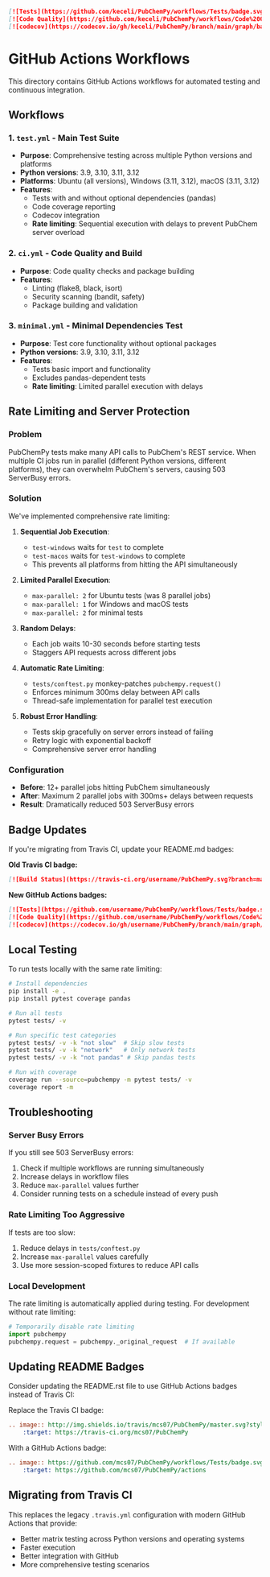 ```markdown
[![Tests](https://github.com/keceli/PubChemPy/workflows/Tests/badge.svg)](https://github.com/keceli/PubChemPy/actions?query=workflow%3ATests)
[![Code Quality](https://github.com/keceli/PubChemPy/workflows/Code%20Quality/badge.svg)](https://github.com/keceli/PubChemPy/actions?query=workflow%3A%22Code+Quality%22)
[![codecov](https://codecov.io/gh/keceli/PubChemPy/branch/main/graph/badge.svg)](https://codecov.io/gh/keceli/PubChemPy)
```

# GitHub Actions Workflows

This directory contains GitHub Actions workflows for automated testing and continuous integration.

## Workflows

### 1. `test.yml` - Main Test Suite
- **Purpose**: Comprehensive testing across multiple Python versions and platforms
- **Python versions**: 3.9, 3.10, 3.11, 3.12
- **Platforms**: Ubuntu (all versions), Windows (3.11, 3.12), macOS (3.11, 3.12)
- **Features**:
  - Tests with and without optional dependencies (pandas)
  - Code coverage reporting
  - Codecov integration
  - **Rate limiting**: Sequential execution with delays to prevent PubChem server overload

### 2. `ci.yml` - Code Quality and Build
- **Purpose**: Code quality checks and package building
- **Features**:
  - Linting (flake8, black, isort)
  - Security scanning (bandit, safety)
  - Package building and validation

### 3. `minimal.yml` - Minimal Dependencies Test
- **Purpose**: Test core functionality without optional packages
- **Python versions**: 3.9, 3.10, 3.11, 3.12
- **Features**:
  - Tests basic import and functionality
  - Excludes pandas-dependent tests
  - **Rate limiting**: Limited parallel execution with delays

## Rate Limiting and Server Protection

### Problem
PubChemPy tests make many API calls to PubChem's REST service. When multiple CI jobs run in parallel (different Python versions, different platforms), they can overwhelm PubChem's servers, causing 503 ServerBusy errors.

### Solution
We've implemented comprehensive rate limiting:

1. **Sequential Job Execution**:
   - `test-windows` waits for `test` to complete
   - `test-macos` waits for `test-windows` to complete
   - This prevents all platforms from hitting the API simultaneously

2. **Limited Parallel Execution**:
   - `max-parallel: 2` for Ubuntu tests (was 8 parallel jobs)
   - `max-parallel: 1` for Windows and macOS tests
   - `max-parallel: 2` for minimal tests

3. **Random Delays**:
   - Each job waits 10-30 seconds before starting tests
   - Staggers API requests across different jobs

4. **Automatic Rate Limiting**:
   - `tests/conftest.py` monkey-patches `pubchempy.request()`
   - Enforces minimum 300ms delay between API calls
   - Thread-safe implementation for parallel test execution

5. **Robust Error Handling**:
   - Tests skip gracefully on server errors instead of failing
   - Retry logic with exponential backoff
   - Comprehensive server error handling

### Configuration
- **Before**: 12+ parallel jobs hitting PubChem simultaneously
- **After**: Maximum 2 parallel jobs with 300ms+ delays between requests
- **Result**: Dramatically reduced 503 ServerBusy errors

## Badge Updates

If you're migrating from Travis CI, update your README.md badges:

**Old Travis CI badge:**
```markdown
[![Build Status](https://travis-ci.org/username/PubChemPy.svg?branch=main)](https://travis-ci.org/username/PubChemPy)
```

**New GitHub Actions badges:**
```markdown
[![Tests](https://github.com/username/PubChemPy/workflows/Tests/badge.svg)](https://github.com/username/PubChemPy/actions?query=workflow%3ATests)
[![Code Quality](https://github.com/username/PubChemPy/workflows/Code%20Quality/badge.svg)](https://github.com/username/PubChemPy/actions?query=workflow%3A%22Code+Quality%22)
[![codecov](https://codecov.io/gh/username/PubChemPy/branch/main/graph/badge.svg)](https://codecov.io/gh/username/PubChemPy)
```

## Local Testing

To run tests locally with the same rate limiting:

```bash
# Install dependencies
pip install -e .
pip install pytest coverage pandas

# Run all tests
pytest tests/ -v

# Run specific test categories
pytest tests/ -v -k "not slow"  # Skip slow tests
pytest tests/ -v -k "network"   # Only network tests
pytest tests/ -v -k "not pandas" # Skip pandas tests

# Run with coverage
coverage run --source=pubchempy -m pytest tests/ -v
coverage report -m
```

## Troubleshooting

### Server Busy Errors
If you still see 503 ServerBusy errors:
1. Check if multiple workflows are running simultaneously
2. Increase delays in workflow files
3. Reduce `max-parallel` values further
4. Consider running tests on a schedule instead of every push

### Rate Limiting Too Aggressive
If tests are too slow:
1. Reduce delays in `tests/conftest.py`
2. Increase `max-parallel` values carefully
3. Use more session-scoped fixtures to reduce API calls

### Local Development
The rate limiting is automatically applied during testing. For development without rate limiting:
```python
# Temporarily disable rate limiting
import pubchempy
pubchempy.request = pubchempy._original_request  # If available
```

## Updating README Badges

Consider updating the README.rst file to use GitHub Actions badges instead of Travis CI:

Replace the Travis CI badge:
```rst
.. image:: http://img.shields.io/travis/mcs07/PubChemPy/master.svg?style=flat
    :target: https://travis-ci.org/mcs07/PubChemPy
```

With a GitHub Actions badge:
```rst
.. image:: https://github.com/mcs07/PubChemPy/workflows/Tests/badge.svg
    :target: https://github.com/mcs07/PubChemPy/actions
```

## Migrating from Travis CI

This replaces the legacy `.travis.yml` configuration with modern GitHub Actions that provide:
- Better matrix testing across Python versions and operating systems
- Faster execution
- Better integration with GitHub
- More comprehensive testing scenarios 